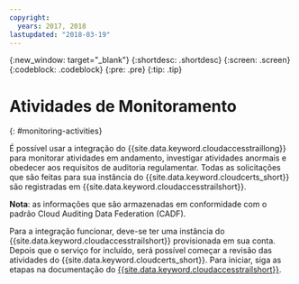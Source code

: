 ```yaml
---
copyright:
  years: 2017, 2018
lastupdated: "2018-03-19"
---
```

{:new_window: target="_blank"}
{:shortdesc: .shortdesc}
{:screen: .screen}
{:codeblock: .codeblock}
{:pre: .pre}
{:tip: .tip}

# Atividades de Monitoramento
{: #monitoring-activities}

É possível usar a integração do {{site.data.keyword.cloudaccesstraillong}} para monitorar atividades em
andamento, investigar atividades anormais e obedecer aos requisitos de auditoria regulamentar. Todas as solicitações que são feitas
para sua instância do {{site.data.keyword.cloudcerts_short}} são registradas em
{{site.data.keyword.cloudaccesstrailshort}}.

**Nota**: as informações que são armazenadas em conformidade com o padrão Cloud Auditing Data Federation
(CADF).

Para a integração funcionar, deve-se ter uma instância do {{site.data.keyword.cloudaccesstrailshort}}
provisionada em sua conta. Depois que o serviço for incluído, será possível começar a revisão das atividades do
{{site.data.keyword.cloudcerts_short}}. Para iniciar, siga as etapas na documentação do [{{site.data.keyword.cloudaccesstrailshort}}](../cloud-activity-tracker/index.html#getting-started-with-cla).

